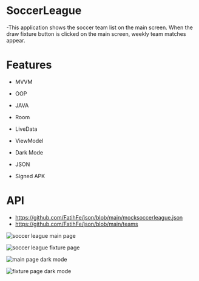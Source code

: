 # SoccerLeague
-This application shows the soccer team list on the main screen. When the draw fixture button is clicked on the main screen, weekly team matches appear.

# Features 
- MVVM 

- OOP 

- JAVA 

- Room 

- LiveData 

- ViewModel 

- Dark Mode

- JSON 

- Signed APK

# API
- https://github.com/FatihFe/json/blob/main/mocksoccerleague.json
- https://github.com/FatihFe/json/blob/main/teams

![soccer league main page](https://user-images.githubusercontent.com/63017534/117743164-e9661600-b20e-11eb-8496-bbcd09019514.png)

![soccer league fixture page](https://user-images.githubusercontent.com/63017534/117743005-9a1fe580-b20e-11eb-9358-7bbb130cd695.png)

![main page dark mode](https://user-images.githubusercontent.com/63017534/117743029-aad05b80-b20e-11eb-99c6-bf09c01bbeed.png)

![fixture page dark  mode](https://user-images.githubusercontent.com/63017534/117743045-b1f76980-b20e-11eb-8606-f92b40132366.png)
